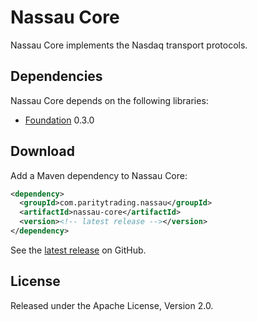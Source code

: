 # Nassau Core

Nassau Core implements the Nasdaq transport protocols.

## Dependencies

Nassau Core depends on the following libraries:

- [Foundation][] 0.3.0

  [Foundation]: https://github.com/paritytrading/foundation

## Download

Add a Maven dependency to Nassau Core:

```xml
<dependency>
  <groupId>com.paritytrading.nassau</groupId>
  <artifactId>nassau-core</artifactId>
  <version><!-- latest release --></version>
</dependency>
```

See the [latest release][] on GitHub.

  [latest release]: https://github.com/paritytrading/nassau/releases/latest

## License

Released under the Apache License, Version 2.0.
